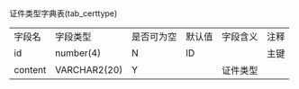 <table align = "left">
    <tr>证件类型字典表(tab_certtype)</tr>
    <tr>
      <td>字段名</td><td>字段类型</td><td>是否可为空</td><td>默认值</td><td>字段含义</td><td>注释</td>
    </tr>
    <tr>
        <td>id</td><td>number(4)</td><td>N</td><td>ID</td><td></td><td>主键</td>
    </tr>
    <tr>
        <td>content</td><td>VARCHAR2(20)</td><td>Y</td><td></td><td>证件类型</td><td></td>
    </tr>
</table>
